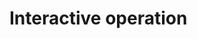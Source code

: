 # Interactive operation

<script id="asciicast-389595" src="https://asciinema.org/a/389595.js" async></script>